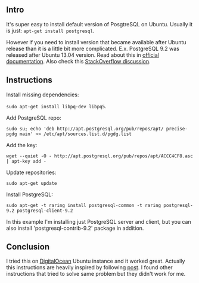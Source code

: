 <!--
name: Install PostreSQL 9.2 on Ubuntu 13.04
description: Short guide how to install PostgreSQL 9.2 on Ubuntu 13.04
author: Anton Podviaznikov
author_email: anton@hashobject.com
author_url: http://twitter.com/podviaznikov
author_github: podviaznikov
author_twitter: podviaznikov
author_avatar: /images/anton-avatar.png
location: Banos, Ecuador
date_created: 2013-08-31
date_modified: 2013-09-16
date_published: 2013-08-31
headline:
in_language: en
keywords: postgresql 9.2, ubuntu 13.04, digitalocean
discussion_url: https://github.com/hashobject/blog.hashobject.com/issues/7
canonical_url: http://blog.hashobject.com/install-postgresql-9.2-on-ubuntu-13.04
-->
## Intro

It's super easy to install default version of PosgtreSQL on Ubuntu.
Usually it is just: `apt-get install postgresql`.

However if you need to install version that became available after Ubuntu release
than it is a little bit more complicated. E.x. PostgreSQL 9.2 was released after Ubuntu 13.04 version.
Read about this in [official documentation](http://www.postgresql.org/download/linux/ubuntu/).
Also check this [StackOverflow discussion](http://askubuntu.com/questions/287786/how-to-install-postgresql-on-ubuntu-13-04).


## Instructions

Install missing dependencies:

`sudo apt-get install libpq-dev libpq5`.

Add PostgreSQL repo:

`sudo su; echo 'deb http://apt.postgresql.org/pub/repos/apt/ precise-pgdg main' >> /etc/apt/sources.list.d/pgdg.list`

Add the key:

`wget --quiet -O - http://apt.postgresql.org/pub/repos/apt/ACCC4CF8.asc | apt-key add -`

Update repositories:

`sudo apt-get update`

Install PostgreSQL:

`sudo apt-get -t raring install postgresql-common -t raring postgresql-9.2 postgresql-client-9.2`

In this example I'm installing just PostgreSQL server and client, but you can also install 'postgresql-contrib-9.2'
package in addition.

## Conclusion

I tried this on [DigitalOcean](http://digitalocean.com) Ubuntu instance and it worked great.
Actually this instructions are heavily inspired by following [post](http://linuxg.net/how-to-install-postgresql-9-2-on-ubuntu-13-04-raring-ringtail/). I found other instructions that tried to solve same problem but they didn't work for me.
